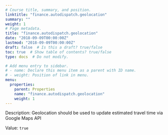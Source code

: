 ```yaml
---
# Course title, summary, and position.
linktitle: "finance.autodispatch.geolocation"
summary: ""
weight: 1
# Page metadata.
title: "finance.autodispatch.geolocation"
date: "2018-09-09T00:00:00Z"
lastmod: "2018-09-09T00:00:00Z"
draft: false  # Is this a draft? true/false
toc: true  # Show table of contents? true/false
type: docs  # Do not modify.

# Add menu entry to sidebar.
# - name: Declare this menu item as a parent with ID name.
# - weight: Position of link in menu.
menu:
  properties:
    parent: Properties
    name: "finance.autodispatch.geolocation"
    weight: 1
---
```


Description: Geolocation should be used to update estimated travel time via Google Maps API


Value: `true`
